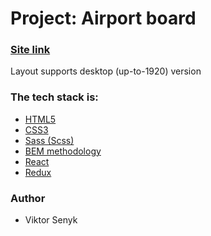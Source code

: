 # Project: Airport board

### [Site link](https://inquisitive-cupcake-a17fab.netlify.app/)

Layout supports desktop (up-to-1920) version

### The tech stack is:

- [HTML5](https://en.wikipedia.org/wiki/HTML5)
- [CSS3](https://en.wikipedia.org/wiki/Cascading_Style_Sheets)
- [Sass (Scss)](https://sass-lang.com/)
- [BEM methodology](https://en.bem.info/methodology/)
- [React](https://reactjs.org/)
- [Redux](https://redux.js.org/)

### Author

- Viktor Senyk